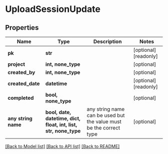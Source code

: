 # UploadSessionUpdate


## Properties
Name | Type | Description | Notes
------------ | ------------- | ------------- | -------------
**pk** | **str** |  | [optional] [readonly] 
**project** | **int, none_type** |  | [optional] 
**created_by** | **int, none_type** |  | [optional] 
**created_date** | **datetime** |  | [optional] [readonly] 
**completed** | **bool, none_type** |  | [optional] 
**any string name** | **bool, date, datetime, dict, float, int, list, str, none_type** | any string name can be used but the value must be the correct type | [optional]

[[Back to Model list]](../README.md#documentation-for-models) [[Back to API list]](../README.md#documentation-for-api-endpoints) [[Back to README]](../README.md)


